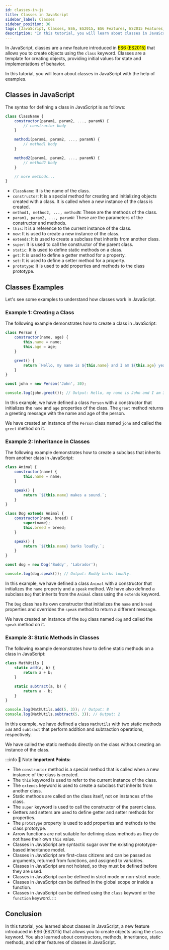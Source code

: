 ```yaml
---
id: classes-in-js
title: Classes in JavaScript
sidebar_label: Classes
sidebar_position: 36
tags: [JavaScript, Classes, ES6, ES2015, ES6 Features, ES2015 Features, ES6 Tutorials, ES2015 Tutorials, ES6 Tutorial, ES2015 Tutorial, ES6 Classes, ES2015 Classes, Classes in JavaScript, Classes in ES6, Classes in ES2015, JavaScript Classes, ES6 Classes Tutorial, ES2015 Classes Tutorial, Classes Tutorial, Classes in JavaScript Tutorial, Classes in ES6 Tutorial, Classes in ES2015 Tutorial, JavaScript Classes Tutorial, ES6 Classes Example, ES2015 Classes Example, Classes Example, Classes in JavaScript Example, Classes in ES6 Example, Classes in ES2015 Example, JavaScript Classes Example, ES6 Classes Syntax, ES2015 Classes Syntax, Classes Syntax, Classes in JavaScript Syntax, Classes in ES6 Syntax, Classes in ES2015 Syntax, JavaScript Classes Syntax, ES6 Classes Syntax Example, ES2015 Classes Syntax Example, Classes Syntax Example, Classes in JavaScript Syntax Example, Classes in ES6 Syntax Example, Classes in ES2015 Syntax Example, JavaScript Classes Syntax Example, ES6 Classes Syntax Tutorial, ES2015 Classes Syntax Tutorial, Classes Syntax Tutorial, Classes in JavaScript Syntax Tutorial, Classes in ES6 Syntax Tutorial, Classes in ES2015 Syntax Tutorial, JavaScript Classes Syntax Tutorial, ES6 Classes Syntax Example Tutorial, ES2015 Classes Syntax Example Tutorial, Classes Syntax Example Tutorial, Classes in JavaScript Syntax Example Tutorial, Classes in ES6 Syntax Example Tutorial, Classes in ES2015 Syntax Example Tutorial, JavaScript Classes Syntax Example Tutorial]
description: "In this tutorial, you will learn about classes in JavaScript, a new feature introduced in ES6 (ES2015) that allows you to create objects using the class keyword."
---
```


In JavaScript, classes are a new feature introduced in <mark>ES6 (ES2015)</mark> that allows you to create objects using the `class` keyword. Classes are a template for creating objects, providing initial values for state and implementations of behavior.

In this tutorial, you will learn about classes in JavaScript with the help of examples.

## Classes in JavaScript

The syntax for defining a class in JavaScript is as follows:

```javascript title="Class Syntax"
class ClassName {
    constructor(param1, param2, ..., paramN) {
        // constructor body
    }

    method1(param1, param2, ..., paramN) {
        // method1 body
    }

    method2(param1, param2, ..., paramN) {
        // method2 body
    }

    // more methods...
}
```

- `ClassName`: It is the name of the class.
- `constructor`: It is a special method for creating and initializing objects created with a class. It is called when a new instance of the class is created.
- `method1, method2, ..., methodN`: These are the methods of the class.
- `param1, param2, ..., paramN`: These are the parameters of the constructor and methods.
- `this`: It is a reference to the current instance of the class.
- `new`: It is used to create a new instance of the class.
- `extends`: It is used to create a subclass that inherits from another class.
- `super`: It is used to call the constructor of the parent class.
- `static`: It is used to define static methods on a class.
- `get`: It is used to define a getter method for a property.
- `set`: It is used to define a setter method for a property.
- `prototype`: It is used to add properties and methods to the class prototype.

## Classes Examples

Let's see some examples to understand how classes work in JavaScript.

### Example 1: Creating a Class

The following example demonstrates how to create a class in JavaScript:

```javascript title="Creating a Class"
class Person {
    constructor(name, age) {
        this.name = name;
        this.age = age;
    }

    greet() {
        return `Hello, my name is ${this.name} and I am ${this.age} years old.`;
    }
}

const john = new Person('John', 30);

console.log(john.greet()); // Output: Hello, my name is John and I am 30 years old.
```

In this example, we have defined a class `Person` with a constructor that initializes the `name` and `age` properties of the class. The `greet` method returns a greeting message with the name and age of the person.

We have created an instance of the `Person` class named `john` and called the `greet` method on it.

### Example 2: Inheritance in Classes

The following example demonstrates how to create a subclass that inherits from another class in JavaScript:

```javascript title="Inheritance in Classes"
class Animal {
    constructor(name) {
        this.name = name;
    }

    speak() {
        return `${this.name} makes a sound.`;
    }
}

class Dog extends Animal {
    constructor(name, breed) {
        super(name);
        this.breed = breed;
    }

    speak() {
        return `${this.name} barks loudly.`;
    }
}

const dog = new Dog('Buddy', 'Labrador');

console.log(dog.speak()); // Output: Buddy barks loudly.
```

In this example, we have defined a class `Animal` with a constructor that initializes the `name` property and a `speak` method. We have also defined a subclass `Dog` that inherits from the `Animal` class using the `extends` keyword.

The `Dog` class has its own constructor that initializes the `name` and `breed` properties and overrides the `speak` method to return a different message.

We have created an instance of the `Dog` class named `dog` and called the `speak` method on it.

### Example 3: Static Methods in Classes

The following example demonstrates how to define static methods on a class in JavaScript:

```javascript title="Static Methods in Classes"
class MathUtils {
    static add(a, b) {
        return a + b;
    }

    static subtract(a, b) {
        return a - b;
    }
}

console.log(MathUtils.add(5, 3)); // Output: 8
console.log(MathUtils.subtract(5, 3)); // Output: 2
```

In this example, we have defined a class `MathUtils` with two static methods `add` and `subtract` that perform addition and subtraction operations, respectively.

We have called the static methods directly on the class without creating an instance of the class.

:::info 📝 Note
**Importent Points:**

- The `constructor` method is a special method that is called when a new instance of the class is created.
- The `this` keyword is used to refer to the current instance of the class.
- The `extends` keyword is used to create a subclass that inherits from another class.
- Static methods are called on the class itself, not on instances of the class.
- The `super` keyword is used to call the constructor of the parent class.
- Getters and setters are used to define getter and setter methods for properties.
- The `prototype` property is used to add properties and methods to the class prototype.
- Arrow functions are not suitable for defining class methods as they do not have their own `this` value.
- Classes in JavaScript are syntactic sugar over the existing prototype-based inheritance model.
- Classes in JavaScript are first-class citizens and can be passed as arguments, returned from functions, and assigned to variables.
- Classes in JavaScript are not hoisted, so they must be defined before they are used.
- Classes in JavaScript can be defined in strict mode or non-strict mode.
- Classes in JavaScript can be defined in the global scope or inside a function.
- Classes in JavaScript can be defined using the `class` keyword or the `function` keyword.
:::

## Conclusion

In this tutorial, you learned about classes in JavaScript, a new feature introduced in ES6 (ES2015) that allows you to create objects using the `class` keyword. You also learned about constructors, methods, inheritance, static methods, and other features of classes in JavaScript.